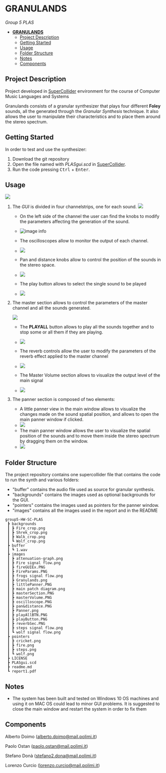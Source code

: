 # **GRANULANDS**

 <em>Group 5 PLAS</em>

- [**GRANULANDS**](#granulands)
  - [Project Description](#project-description)
  - [Getting Started](#getting-started)
  - [Usage](#usage)
  - [Folder Structure](#folder-structure)
  - [Notes](#notes)
  - [Components](#components)

## Project Description

Project developed in [SuperCollider](https://supercollider.github.io/) environment for the course of Computer Music Languages and Systems 

Granulands consists of a granular synthesizer that plays four different **Foley** sounds, all the generated through the <em>Granular Synthesis</em> technique. It also allows the user to manipulate their characteristics and to place them around the stereo spectrum.  
 

## Getting Started

In order to test and use the synthesizer: 
1. Download the git repository
2. Open the file named with <em>PLASgui.scd</em> in [SuperCollider](https://supercollider.github.io/).
3. Run the code pressing <kbd>Ctrl</kbd> + <kbd>Enter</kbd>.



## Usage
<img src="./images/Granulands.png"/>

1. The <em>GUI</em> is divided in four channelstrips, one for each sound. 
  ![](./images/fireGUIEx.png)
   * On the left side of the channel the user can find the knobs to modify the parameters affecting the generation of the sound.
   * ![image info](./images/FireParams.PNG)
   
   * The oscilloscopes allow to monitor the output of each channel.
   * ![](./images/oscilloscope.PNG) 

   * Pan and distance knobs allow to control the position of the sounds in the stereo space.
   * ![](./images/pan%26distance.PNG)

   * The play button allows to select the single sound to be played 
   * ![](./images/playButton.PNG)
  
2. The master section allows to control the parameters of the master channel and all the sounds generated.

   ![](./images/masterSection.PNG)

   * The **PLAYALL** button allows to play all the sounds together and to stop some or all them if they are playing.
   * ![](./images/playAllBTN.PNG)

   * The reverb controls allow the user to modify the parameters of the reverb effect applied to the master channel
   * ![](./images/reverbSec.PNG)
   * The Master Volume section allows to visualize the output level of the main signal
   * ![](./images/masterVolume.PNG)

3. The panner section is composed of two elements: 
   * A little panner view in the main window allows  to visualize the changes made on the sound spatial position, and allows to open the main panner window if clicked. 
   * ![](/images/littlePanner.PNG)
   * The main panner window allows the user to visualize the spatial position of the sounds and to move them inside the stereo spectrum by dragging them on the window.
   * ![](./images/Panner.png)

## Folder Structure

The project repository contains one supercollider file that contains the code to run the synth and various folders:
* "buffer" contains the audio file used as source for granular synthesis. 
* "backgrounds" contains the images used as optional backgrounds for the GUI.
* "pointers" contains the images used as pointers for the panner window.
* "images" contains all the images used in the report and in the README

```
group5-HW-SC-PLAS
 ┣ backgrounds
 ┃ ┣ Fire_crop.png
 ┃ ┣ Shrek_crop.png
 ┃ ┣ Walk_crop.png
 ┃ ┗ Wolf_crop.png
 ┣ buffer
 ┃ ┗ 1.wav
 ┣ images
 ┃ ┣ attenuation-graph.png
 ┃ ┣ Fire signal flow.png
 ┃ ┣ fireGUIEx.PNG
 ┃ ┣ FireParams.PNG
 ┃ ┣ frogs signal flow.png
 ┃ ┣ Granulands.png
 ┃ ┣ littlePanner.PNG
 ┃ ┣ main patch diagram.png
 ┃ ┣ masterSection.PNG
 ┃ ┣ masterVolume.PNG
 ┃ ┣ oscilloscope.PNG
 ┃ ┣ pan&distance.PNG
 ┃ ┣ Panner.png
 ┃ ┣ playAllBTN.PNG
 ┃ ┣ playButton.PNG
 ┃ ┣ reverbSec.PNG
 ┃ ┣ steps signal flow.png
 ┃ ┗ wolf signal flow.png
 ┣ pointers
 ┃ ┣ cricket.png
 ┃ ┣ fire.png
 ┃ ┣ steps.png
 ┃ ┗ wolf.png
 ┣ LICENSE
 ┣ PLASgui.scd
 ┣ readme.md
 ┗ report1.pdf
```


## Notes

* The system has been built and tested on Windows 10 OS machines and using it on MAC OS could lead to minor GUI problems. It is suggested to close the main window and restart the system in order to fix them

## Components 
Alberto Doimo (alberto.doimo@mail.polimi.it) </p>
Paolo Ostan (paolo.ostan@mail.polimi.it) </p>

Stefano Donà (stefano2.dona@mail.polimi.it) </p>
Lorenzo Curcio (lorenzo.curcio@mail.polimi.it) </p>


